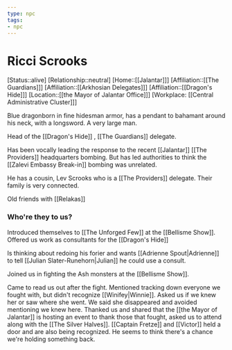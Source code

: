 ```yaml
---
type: npc
tags: 
- npc
---
```


# Ricci Scrooks
[Status::alive]
[Relationship::neutral]
[Home::[[Jalantar]]]
[Affiliation::[[The Guardians]]]
[Affiliation::[[Arkhosian Delegates]]]
[Affiliation::[[Dragon's Hide]]]
[Location::[[the Mayor of Jalantar Office]]]
[Workplace: [[Central Administrative Cluster]]]

Blue dragonborn in fine hidesman armor, has a pendant to bahamant around his neck, with a longsword. A very large man. 

Head of the [[Dragon's Hide]] , [[The Guardians]] delegate. 

Has been vocally leading the response to the recent [[Jalantar]] [[The Providers]] headquarters bombing. But has led authorities to think the [[Zalevi Embassy Break-in]] bombing was unrelated. 

He has a cousin, Lev Scrooks who is a [[The Providers]] delegate. Their family is very connected.

Old friends with [[Relakas]]

### Who're they to us? 
Introduced themselves to [[The Unforged Few]] at the [[Bellisme Show]]. Offered us work as consultants for the [[Dragon's Hide]] 

Is thinking about redoing his forier and wants [[Adrienne Spout|Adrienne]] to tell [[Julian Slater-Runehorn|Julian]] he could use a consult. 

Joined us in fighting the Ash monsters at the [[Bellisme Show]].

Came to read us out after the fight. Mentioned tracking down everyone we fought with, but didn't recognize [[Winifey|Winnie]]. Asked us if we knew her or saw where she went. We said she disappeared and avoided mentioning we knew here. Thanked us and shared that the [[the Mayor of Jalantar]] is hosting an event to thank those that fought, asked us to attend along with the [[The Silver Halves]]. [[Captain Fretze]] and [[Victor]] held a door and are also being recognized. He seems to think there's a chance we're holding something back. 

